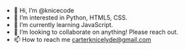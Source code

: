 - 👋 Hi, I’m @knicecode
- 👀 I’m interested in Python, HTML5, CSS.
- 🌱 I’m currently learning JavaScript.
- 💞️ I’m looking to collaborate on anything! Please reach out.
- 📫 How to reach me carterknicelyde@gmail.com

<!---
knicecode/knicecode is a ✨ special ✨ repository because its `README.md` (this file) appears on your GitHub profile.
You can click the Preview link to take a look at your changes.
--->
